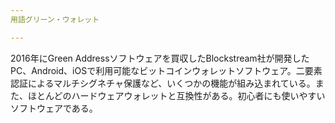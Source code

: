 ```yaml
---
用語グリーン・ウォレット

---
```

2016年にGreen Addressソフトウェアを買収したBlockstream社が開発したPC、Android、iOSで利用可能なビットコインウォレットソフトウェア。二要素認証によるマルチシグネチャ保護など、いくつかの機能が組み込まれている。また、ほとんどのハードウェアウォレットと互換性がある。初心者にも使いやすいソフトウェアである。